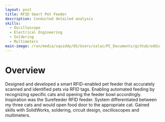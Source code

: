 ```yaml
---
layout: post
title: RFID Smart Pet Feeder
description: Conducted detailed analysis
skills: 
  - Oscilloscope
  - Electrical Engineering
  - Soldering
  - Multimeters
main-image: /run/media/squiddy/OS/Users/salaz/PC_Documents/github/eddietokyo-tech.github.io/_projects/sonos-teardown/rfid.jpg
---
```


# Overview

Designed and developed a smart RFID-enabled pet feeder that accurately scanned and identified pets via RFID tags. Enabling automated feeding by recognizing specific cats and opening the feeder bowl accordingly. Inspiration was the Surefeeder RFID feeder. System differentiated between my three cats and would open food door to the appropriate cat. Gained skills with SolidWorks, soldering, circuit design, oscilloscopes and multimeters. 

